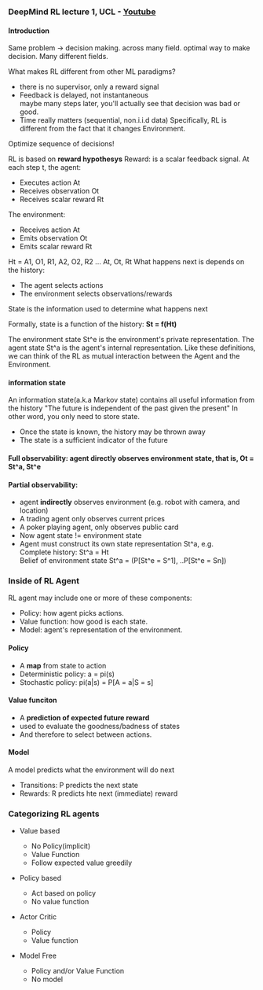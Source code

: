### DeepMind RL lecture 1, UCL - [Youtube](https://www.youtube.com/watch?v=2pWv7GOvuf0&list=PL7-jPKtc4r78-wCZcQn5IqyuWhBZ8fOxT&index=1)

#### Introduction

Same problem -> decision making. across many field. optimal way to make decision.
Many different fields.

What makes RL different from other ML paradigms?

-   there is no supervisor, only a reward signal
-   Feedback is delayed, not instantaneous  
    maybe many steps later, you'll actually see that decision was bad or good.
-   Time really matters (sequential, non.i.i.d data)
    Specifically, RL is different from the fact that it changes Environment.

Optimize sequence of decisions!

RL is based on **reward hypothesys**
Reward: is a scalar feedback signal.
At each step t, the agent:

-   Executes action At
-   Receives observation Ot
-   Receives scalar reward Rt

The environment:

-   Receives action At
-   Emits observation Ot
-   Emits scalar reward Rt

Ht = A1, O1, R1, A2, O2, R2 ... At, Ot, Rt
What happens next is depends on the history:

-   The agent selects actions
-   The environment selects observations/rewards

State is the information used to determine what happens next

Formally, state is a function of the history:
**St = f(Ht)**

The environment state St^e is the environment's private representation.
The agent state St^a is the agent's internal representation.
Like these definitions, we can think of the RL as mutual interaction between the Agent and the Environment.

#### information state

An information state(a.k.a Markov state) contains all useful information from the history
"The future is independent of the past given the present"
In other word, you only need to store state.

-   Once the state is known, the history may be thrown away
-   The state is a sufficient indicator of the future

#### Full observability: agent **directly** observes environment state, that is, Ot = St^a, St^e

#### Partial observability:

-   agent **indirectly** observes environment (e.g. robot with camera, and location)
-   A trading agent only observes current prices
-   A poker playing agent, only observes public card
-   Now agent state != environment state
-   Agent must construct its own state representation St^a, e.g.  
    Complete history: St^a = Ht  
    Belief of environment state St^a = (P[St^e = S^1], ..P[St^e = Sn])

### Inside of RL Agent

RL agent may include one or more of these components:

-   Policy: how agent picks actions.
-   Value function: how good is each state.
-   Model: agent's representation of the environment.

#### Policy

-   A **map** from state to action
-   Deterministic policy: a = pi(s)
-   Stochastic policy: pi(a|s) = P[A = a|S = s]

#### Value funciton

-   A **prediction of expected future reward**
-   used to evaluate the goodness/badness of states
-   And therefore to select between actions.

#### Model

A model predicts what the environment will do next

-   Transitions: P predicts the next state
-   Rewards: R predicts hte next (immediate) reward

### Categorizing RL agents

-   Value based

    -   No Policy(implicit)
    -   Value Function
    -   Follow expected value greedily

-   Policy based

    -   Act based on policy
    -   No value function

-   Actor Critic

    -   Policy
    -   Value function

-   Model Free
    -   Policy and/or Value Function
    -   No model

